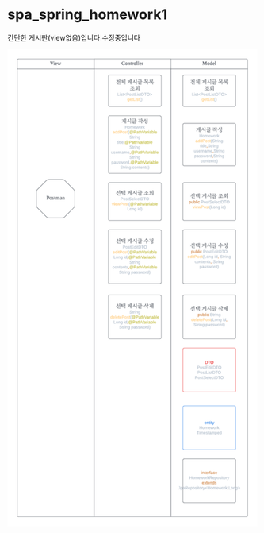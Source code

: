 # spa_spring_homework1
간단한 게시판(view없음)입니다
수정중입니다

![대체 텍스트](https://github.com/rianbowgift/spa_spring_homework1/blob/master/Team%20document.png?raw=true)

